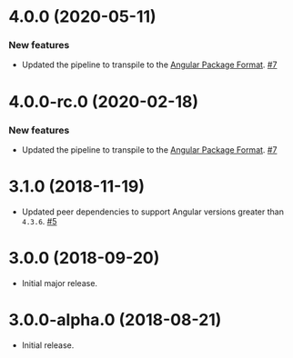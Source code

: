 # 4.0.0 (2020-05-11)

### New features

- Updated the pipeline to transpile to the [Angular Package Format](https://docs.google.com/document/d/1CZC2rcpxffTDfRDs6p1cfbmKNLA6x5O-NtkJglDaBVs/preview). [#7](https://github.com/blackbaud/skyux-omnibar-interop/pull/7)

# 4.0.0-rc.0 (2020-02-18)

### New features

- Updated the pipeline to transpile to the [Angular Package Format](https://docs.google.com/document/d/1CZC2rcpxffTDfRDs6p1cfbmKNLA6x5O-NtkJglDaBVs/preview). [#7](https://github.com/blackbaud/skyux-omnibar-interop/pull/7)

# 3.1.0 (2018-11-19)

- Updated peer dependencies to support Angular versions greater than `4.3.6`. [#5](https://github.com/blackbaud/skyux-omnibar-interop/pull/5)

# 3.0.0 (2018-09-20)

- Initial major release.

# 3.0.0-alpha.0 (2018-08-21)

- Initial release.

